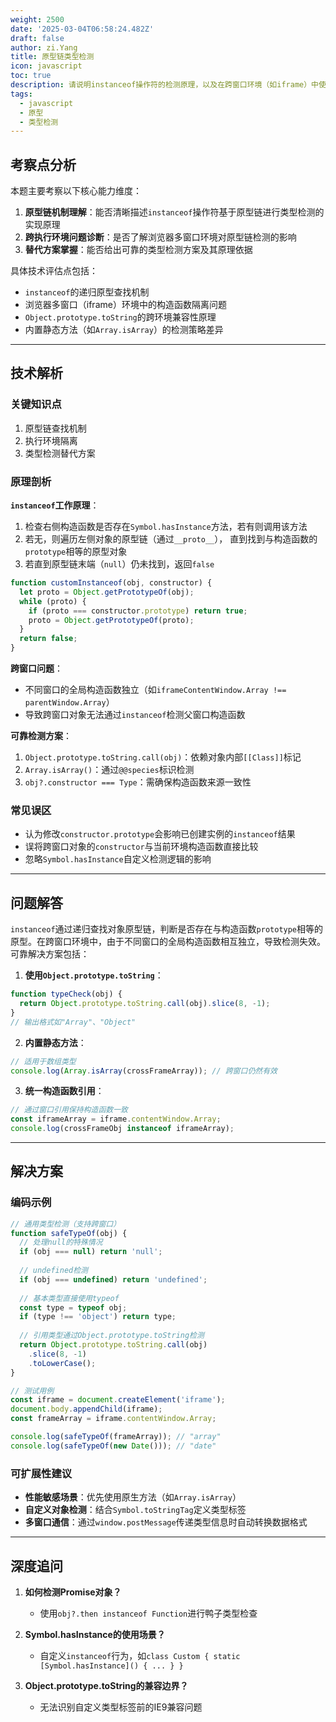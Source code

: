```yaml
---
weight: 2500
date: '2025-03-04T06:58:24.482Z'
draft: false
author: zi.Yang
title: 原型链类型检测
icon: javascript
toc: true
description: 请说明instanceof操作符的检测原理，以及在跨窗口环境（如iframe）中使用该方法可能存在的问题及解决方案。
tags:
  - javascript
  - 原型
  - 类型检测
---
```


## 考察点分析

本题主要考察以下核心能力维度：

1. **原型链机制理解**：能否清晰描述`instanceof`操作符基于原型链进行类型检测的实现原理
2. **跨执行环境问题诊断**：是否了解浏览器多窗口环境对原型链检测的影响
3. **替代方案掌握**：能否给出可靠的类型检测方案及其原理依据

具体技术评估点包括：

- `instanceof`的递归原型查找机制
- 浏览器多窗口（iframe）环境中的构造函数隔离问题
- `Object.prototype.toString`的跨环境兼容性原理
- 内置静态方法（如`Array.isArray`）的检测策略差异

---

## 技术解析

### 关键知识点

1. 原型链查找机制
2. 执行环境隔离
3. 类型检测替代方案

### 原理剖析

**`instanceof`工作原理**：

1. 检查右侧构造函数是否存在`Symbol.hasInstance`方法，若有则调用该方法
2. 若无，则遍历左侧对象的原型链（通过`__proto__`），
   直到找到与构造函数的`prototype`相等的原型对象
3. 若直到原型链末端（`null`）仍未找到，返回`false`

```javascript
function customInstanceof(obj, constructor) {
  let proto = Object.getPrototypeOf(obj);
  while (proto) {
    if (proto === constructor.prototype) return true;
    proto = Object.getPrototypeOf(proto);
  }
  return false;
}
```

**跨窗口问题**：

- 不同窗口的全局构造函数独立（如`iframeContentWindow.Array !== parentWindow.Array`）
- 导致跨窗口对象无法通过`instanceof`检测父窗口构造函数

**可靠检测方案**：

1. `Object.prototype.toString.call(obj)`：依赖对象内部`[[Class]]`标记
2. `Array.isArray()`：通过`@@species`标识检测
3. `obj?.constructor === Type`：需确保构造函数来源一致性

### 常见误区

- 认为修改`constructor.prototype`会影响已创建实例的`instanceof`结果
- 误将跨窗口对象的`constructor`与当前环境构造函数直接比较
- 忽略`Symbol.hasInstance`自定义检测逻辑的影响

---

## 问题解答

`instanceof`通过递归查找对象原型链，判断是否存在与构造函数`prototype`相等的原型。在跨窗口环境中，由于不同窗口的全局构造函数相互独立，导致检测失效。可靠解决方案包括：

1. **使用`Object.prototype.toString`**：

```javascript
function typeCheck(obj) {
  return Object.prototype.toString.call(obj).slice(8, -1);
}
// 输出格式如"Array"、"Object"
```

2. **内置静态方法**：

```javascript
// 适用于数组类型
console.log(Array.isArray(crossFrameArray)); // 跨窗口仍然有效
```

3. **统一构造函数引用**：

```javascript
// 通过窗口引用保持构造函数一致
const iframeArray = iframe.contentWindow.Array;
console.log(crossFrameObj instanceof iframeArray);
```

---

## 解决方案

### 编码示例

```javascript
// 通用类型检测（支持跨窗口）
function safeTypeOf(obj) {
  // 处理null的特殊情况
  if (obj === null) return 'null';
  
  // undefined检测
  if (obj === undefined) return 'undefined';
  
  // 基本类型直接使用typeof
  const type = typeof obj;
  if (type !== 'object') return type;
  
  // 引用类型通过Object.prototype.toString检测
  return Object.prototype.toString.call(obj)
    .slice(8, -1)
    .toLowerCase();
}

// 测试用例
const iframe = document.createElement('iframe');
document.body.appendChild(iframe);
const frameArray = iframe.contentWindow.Array;

console.log(safeTypeOf(frameArray)); // "array"
console.log(safeTypeOf(new Date())); // "date"
```

### 可扩展性建议

- **性能敏感场景**：优先使用原生方法（如`Array.isArray`）
- **自定义对象检测**：结合`Symbol.toStringTag`定义类型标签
- **多窗口通信**：通过`window.postMessage`传递类型信息时自动转换数据格式

---

## 深度追问

1. **如何检测Promise对象？**
   - 使用`obj?.then instanceof Function`进行鸭子类型检查

2. **Symbol.hasInstance的使用场景？**
   - 自定义`instanceof`行为，如`class Custom { static [Symbol.hasInstance]() { ... } }`

3. **Object.prototype.toString的兼容边界？**
   - 无法识别自定义类型标签前的IE9兼容问题
